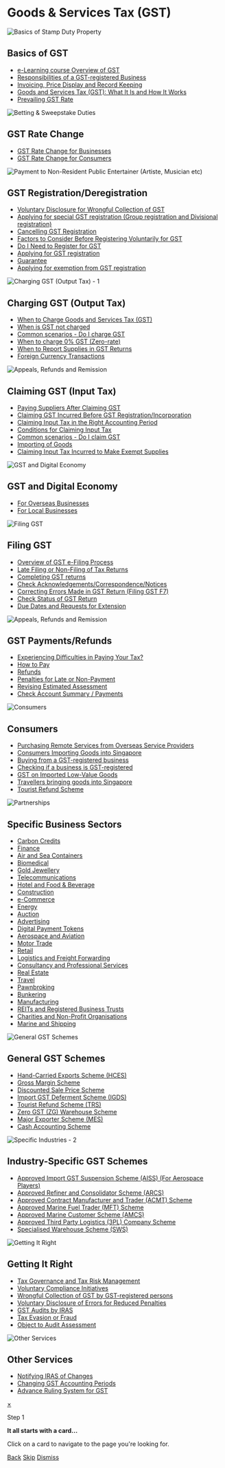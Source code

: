 # Goods & Services Tax (GST)

![Basics of Stamp Duty Property](https://www.iras.gov.sg/images/default-source/illustrations-png/basics-of-stamp-duty-for-property.png?sfvrsn=99d1c001_3)

## Basics of GST

- [e-Learning course Overview of GST](https://elearn.iras.gov.sg/gst/overviewofgst)
- [Responsibilities of a GST-registered Business](https://www.iras.gov.sg/taxes/goods-services-tax-(gst)/basics-of-gst/responsibilities-of-a-gst-registered-business)
- [Invoicing, Price Display and Record Keeping](https://www.iras.gov.sg/taxes/goods-services-tax-(gst)/basics-of-gst/invoicing-price-display-and-record-keeping)
- [Goods and Services Tax (GST): What It Is and How It Works](https://www.iras.gov.sg/taxes/goods-services-tax-(gst)/basics-of-gst/goods-and-services-tax-(gst)-what-it-is-and-how-it-works)
- [Prevailing GST Rate](https://www.iras.gov.sg/taxes/goods-services-tax-(gst)/basics-of-gst/current-gst-rates)

![Betting & Sweepstake Duties](https://www.iras.gov.sg/images/default-source/illustrations-png/betting-sweepstake-duties.png?sfvrsn=12fec5bb_3)

## GST Rate Change

- [GST Rate Change for Businesses](https://www.iras.gov.sg/taxes/goods-services-tax-(gst)/gst-rate-change/gst-rate-change-for-business)
- [GST Rate Change for Consumers](https://www.iras.gov.sg/taxes/goods-services-tax-(gst)/gst-rate-change/gst-rate-change-for-consumers1)

![Payment to Non-Resident Public Entertainer (Artiste, Musician etc)](https://www.iras.gov.sg/images/default-source/illustrations-png/payments-to-non-resident-public-entertainer-(artiste-musician-sportsman-etc.).png?sfvrsn=ef5b9b99_3)

## GST Registration/Deregistration

- [Voluntary Disclosure for Wrongful Collection of GST](https://www.iras.gov.sg/taxes/goods-services-tax-(gst)/gst-registration-deregistration/voluntary-disclosure-for-wrongful-collection-of-gst)
- [Applying for special GST registration (Group registration and Divisional registration)](https://www.iras.gov.sg/taxes/goods-services-tax-(gst)/gst-registration-deregistration/applying-for-special-gst-registration-(group-registration-and-divisional-registration))
- [Cancelling GST Registration](https://www.iras.gov.sg/taxes/goods-services-tax-(gst)/gst-registration-deregistration/cancelling-gst-registration)
- [Factors to Consider Before Registering Voluntarily for GST](https://www.iras.gov.sg/taxes/goods-services-tax-(gst)/gst-registration-deregistration/factors-to-consider-before-registering-voluntarily-for-gst)
- [Do I Need to Register for GST](https://www.iras.gov.sg/taxes/goods-services-tax-(gst)/gst-registration-deregistration/do-i-need-to-register-for-gst)
- [Applying for GST registration](https://www.iras.gov.sg/taxes/goods-services-tax-(gst)/gst-registration-deregistration/applying-for-gst-registration)
- [Guarantee](https://www.iras.gov.sg/taxes/goods-services-tax-(gst)/gst-registration-deregistration/guarantee)
- [Applying for exemption from GST registration](https://www.iras.gov.sg/taxes/goods-services-tax-(gst)/gst-registration-deregistration/applying-for-exemption-from-gst-registration)

![Charging GST (Output Tax) - 1](https://www.iras.gov.sg/images/default-source/illustrations-png/charging-gst-(output-tax)-1.png?sfvrsn=8e4900f0_3)

## Charging GST (Output Tax)

- [When to Charge Goods and Services Tax (GST)](https://www.iras.gov.sg/taxes/goods-services-tax-(gst)/charging-gst-(output-tax)/when-to-charge-goods-and-services-tax-(gst))
- [When is GST not charged](https://www.iras.gov.sg/taxes/goods-services-tax-(gst)/charging-gst-(output-tax)/when-is-gst-not-charged)
- [Common scenarios - Do I charge GST](https://www.iras.gov.sg/taxes/goods-services-tax-(gst)/charging-gst-(output-tax)/common-scenarios---do-i-charge-gst)
- [When to charge 0% GST (Zero-rate)](https://www.iras.gov.sg/taxes/goods-services-tax-(gst)/charging-gst-(output-tax)/when-to-charge-0-gst-(zero-rate))
- [When to Report Supplies in GST Returns](https://www.iras.gov.sg/taxes/goods-services-tax-(gst)/charging-gst-(output-tax)/when-to-report-supplies-in-gst-returns)
- [Foreign Currency Transactions](https://www.iras.gov.sg/taxes/goods-services-tax-(gst)/charging-gst-(output-tax)/foreign-currency-transactions)

![Appeals, Refunds and Remission](https://www.iras.gov.sg/images/default-source/illustrations-png/appeals-refunds-relief-and-remission_.png?sfvrsn=b3aa7860_3)

## Claiming GST (Input Tax)

- [Paying Suppliers After Claiming GST](https://www.iras.gov.sg/taxes/goods-services-tax-(gst)/claiming-gst-(input-tax)/paying-suppliers-after-claiming-gst)
- [Claiming GST Incurred Before GST Registration/Incorporation](https://www.iras.gov.sg/taxes/goods-services-tax-(gst)/claiming-gst-(input-tax)/claiming-gst-incurred-before-gst-registration-incorporation)
- [Claiming Input Tax in the Right Accounting Period](https://www.iras.gov.sg/taxes/goods-services-tax-(gst)/claiming-gst-(input-tax)/claiming-input-tax-in-the-right-accounting-period)
- [Conditions for Claiming Input Tax](https://www.iras.gov.sg/taxes/goods-services-tax-(gst)/claiming-gst-(input-tax)/conditions-for-claiming-input-tax)
- [Common scenarios - Do I claim GST](https://www.iras.gov.sg/taxes/goods-services-tax-(gst)/claiming-gst-(input-tax)/common-scenarios---do-i-claim-gst)
- [Importing of Goods](https://www.iras.gov.sg/taxes/goods-services-tax-(gst)/claiming-gst-(input-tax)/importing-of-goods)
- [Claiming Input Tax Incurred to Make Exempt Supplies](https://www.iras.gov.sg/taxes/goods-services-tax-(gst)/claiming-gst-(input-tax)/claiming-input-tax-incurred-to-make-exempt-supplies)

![GST and Digital Economy](https://www.iras.gov.sg/images/default-source/illustrations-png/gst-and-digital-economy.png?sfvrsn=8413e72_3)

## GST and Digital Economy

- [For Overseas Businesses](https://www.iras.gov.sg/taxes/goods-services-tax-(gst)/gst-and-digital-economy/overseas-businesses)
- [For Local Businesses](https://www.iras.gov.sg/taxes/goods-services-tax-(gst)/gst-and-digital-economy/local-businesses)

![Filing GST](https://www.iras.gov.sg/images/default-source/illustrations-png/filing-gst.png?sfvrsn=a7f5622e_3)

## Filing GST

- [Overview of GST e-Filing Process](https://www.iras.gov.sg/taxes/goods-services-tax-(gst)/filing-gst/overview-of-gst-e-filing-process)
- [Late Filing or Non-Filing of Tax Returns](https://www.iras.gov.sg/taxes/goods-services-tax-(gst)/filing-gst/late-filing-or-non-filing-of-GST-returns-f5-f8)
- [Completing GST returns](https://www.iras.gov.sg/taxes/goods-services-tax-(gst)/filing-gst/completing-gst-returns)
- [Check Acknowledgements/Correspondence/Notices](https://www.iras.gov.sg/taxes/goods-services-tax-(gst)/filing-gst/check-acknowledgements-correspondence-notices)
- [Correcting Errors Made in GST Return (Filing GST F7)](https://www.iras.gov.sg/taxes/goods-services-tax-(gst)/filing-gst/correcting-errors-made-in-gst-return-(filing-gst-f7))
- [Check Status of GST Return](https://www.iras.gov.sg/taxes/goods-services-tax-(gst)/filing-gst/check-status-of-gst-return)
- [Due Dates and Requests for Extension](https://www.iras.gov.sg/taxes/goods-services-tax-(gst)/filing-gst/due-dates-and-requests-for-extension)

![Appeals, Refunds and Remission](https://www.iras.gov.sg/images/default-source/illustrations-png/appeals-refunds-relief-and-remission_.png?sfvrsn=b3aa7860_3)

## GST Payments/Refunds

- [Experiencing Difficulties in Paying Your Tax?](https://www.iras.gov.sg/taxes/goods-services-tax-(gst)/gst-payments-refunds/experiencing-difficulties-in-paying-your-tax)
- [How to Pay](https://www.iras.gov.sg/taxes/goods-services-tax-(gst)/gst-payments-refunds/how-to-pay)
- [Refunds](https://www.iras.gov.sg/quick-links/refunds)
- [Penalties for Late or Non-Payment](https://www.iras.gov.sg/taxes/goods-services-tax-(gst)/gst-payments-refunds/late-payment-or-non-payment-of-gst)
- [Revising Estimated Assessment](https://www.iras.gov.sg/taxes/goods-services-tax-(gst)/gst-payments-refunds/revising-estimated-assessment)
- [Check Account Summary / Payments](https://www.iras.gov.sg/taxes/goods-services-tax-(gst)/gst-payments-refunds/check-account-summary-payments)

![Consumers](https://www.iras.gov.sg/images/default-source/illustrations-png/consumers.png?sfvrsn=4a6fd412_3)

## Consumers

- [Purchasing Remote Services from Overseas Service Providers](https://www.iras.gov.sg/taxes/goods-services-tax-(gst)/consumers/purchasing-remote-services-from-overseas-service-providers)
- [Consumers Importing Goods into Singapore](https://www.iras.gov.sg/taxes/goods-services-tax-(gst)/consumers/consumers-importing-goods-into-singapore)
- [Buying from a GST-registered business](https://www.iras.gov.sg/taxes/goods-services-tax-(gst)/consumers/buying-from-a-gst-registered-business)
- [Checking if a business is GST-registered](https://mytax.iras.gov.sg/ESVWeb/default.aspx?target=GSTListingSearch)
- [GST on Imported Low-Value Goods](https://www.iras.gov.sg/taxes/goods-services-tax-(gst)/consumers/gst-on-imported-low-value-goods)
- [Travellers bringing goods into Singapore](https://www.iras.gov.sg/taxes/goods-services-tax-(gst)/consumers/travellers-bringing-goods-into-singapore)
- [Tourist Refund Scheme](https://www.iras.gov.sg/taxes/goods-services-tax-(gst)/consumers/tourist-refund-scheme)

![Partnerships](https://www.iras.gov.sg/images/default-source/illustrations-png/partnerships.png?sfvrsn=435aea6b_3)

## Specific Business Sectors

- [Carbon Credits](https://www.iras.gov.sg/taxes/goods-services-tax-(gst)/specific-business-sectors/carbon-credits)
- [Finance](https://www.iras.gov.sg/taxes/goods-services-tax-(gst)/specific-business-sectors/finance)
- [Air and Sea Containers](https://www.iras.gov.sg/taxes/goods-services-tax-(gst)/specific-business-sectors/air-and-sea-containers)
- [Biomedical](https://www.iras.gov.sg/taxes/goods-services-tax-(gst)/specific-business-sectors/biomedical)
- [Gold Jewellery](https://www.iras.gov.sg/taxes/goods-services-tax-(gst)/specific-business-sectors/gold-jewellery)
- [Telecommunications](https://www.iras.gov.sg/taxes/goods-services-tax-(gst)/specific-business-sectors/telecommunications)
- [Hotel and Food & Beverage](https://www.iras.gov.sg/taxes/goods-services-tax-(gst)/specific-business-sectors/hotel-and-food-beverage)
- [Construction](https://www.iras.gov.sg/taxes/goods-services-tax-(gst)/specific-business-sectors/construction)
- [e-Commerce](https://www.iras.gov.sg/taxes/goods-services-tax-(gst)/specific-business-sectors/e-commerce)
- [Energy](https://www.iras.gov.sg/taxes/goods-services-tax-(gst)/specific-business-sectors/energy)
- [Auction](https://www.iras.gov.sg/taxes/goods-services-tax-(gst)/specific-business-sectors/auction)
- [Advertising](https://www.iras.gov.sg/taxes/goods-services-tax-(gst)/specific-business-sectors/advertising)
- [Digital Payment Tokens](https://www.iras.gov.sg/taxes/goods-services-tax-(gst)/specific-business-sectors/digital-payment-tokens)
- [Aerospace and Aviation](https://www.iras.gov.sg/taxes/goods-services-tax-(gst)/specific-business-sectors/aerospace-and-aviation)
- [Motor Trade](https://www.iras.gov.sg/taxes/goods-services-tax-(gst)/specific-business-sectors/motor-trade)
- [Retail](https://www.iras.gov.sg/taxes/goods-services-tax-(gst)/specific-business-sectors/retail)
- [Logistics and Freight Forwarding](https://www.iras.gov.sg/taxes/goods-services-tax-(gst)/specific-business-sectors/logistics-and-freight-forwarding)
- [Consultancy and Professional Services](https://www.iras.gov.sg/taxes/goods-services-tax-(gst)/specific-business-sectors/consultancy-and-professional-services)
- [Real Estate](https://www.iras.gov.sg/taxes/goods-services-tax-(gst)/specific-business-sectors/real-estate)
- [Travel](https://www.iras.gov.sg/taxes/goods-services-tax-(gst)/specific-business-sectors/travel)
- [Pawnbroking](https://www.iras.gov.sg/taxes/goods-services-tax-(gst)/specific-business-sectors/pawnbroking)
- [Bunkering](https://www.iras.gov.sg/taxes/goods-services-tax-(gst)/specific-business-sectors/bunkering)
- [Manufacturing](https://www.iras.gov.sg/taxes/goods-services-tax-(gst)/specific-business-sectors/manufacturing)
- [REITs and Registered Business Trusts](https://www.iras.gov.sg/taxes/goods-services-tax-(gst)/specific-business-sectors/reits-and-registered-business-trusts)
- [Charities and Non-Profit Organisations](https://www.iras.gov.sg/taxes/goods-services-tax-(gst)/specific-business-sectors/charities-and-non-profit-organisations)
- [Marine and Shipping](https://www.iras.gov.sg/taxes/goods-services-tax-(gst)/specific-business-sectors/marine-and-shipping)

![General GST Schemes](https://www.iras.gov.sg/images/default-source/illustrations-png/general-gst-schemes.png?sfvrsn=8757580_3)

## General GST Schemes

- [Hand-Carried Exports Scheme (HCES)](https://www.iras.gov.sg/taxes/goods-services-tax-(gst)/general-gst-schemes/hand-carried-exports-scheme-(hces))
- [Gross Margin Scheme](https://www.iras.gov.sg/taxes/goods-services-tax-(gst)/general-gst-schemes/gross-margin-scheme)
- [Discounted Sale Price Scheme](https://www.iras.gov.sg/taxes/goods-services-tax-(gst)/general-gst-schemes/discounted-sale-price-scheme)
- [Import GST Deferment Scheme (IGDS)](https://www.iras.gov.sg/taxes/goods-services-tax-(gst)/general-gst-schemes/import-gst-deferment-scheme-(igds))
- [Tourist Refund Scheme (TRS)](https://www.iras.gov.sg/taxes/goods-services-tax-(gst)/general-gst-schemes/tourist-refund-scheme-(for-retailers))
- [Zero GST (ZG) Warehouse Scheme](https://www.iras.gov.sg/taxes/goods-services-tax-(gst)/general-gst-schemes/zero-gst-(zg)-warehouse-scheme)
- [Major Exporter Scheme (MES)](https://www.iras.gov.sg/taxes/goods-services-tax-(gst)/general-gst-schemes/major-exporter-scheme-(mes))
- [Cash Accounting Scheme](https://www.iras.gov.sg/taxes/goods-services-tax-(gst)/general-gst-schemes/cash-accounting-scheme)

![Specific Industries - 2](https://www.iras.gov.sg/images/default-source/illustrations-png/specific-industries-2.png?sfvrsn=4ea3e144_3)

## Industry-Specific GST Schemes

- [Approved Import GST Suspension Scheme (AISS) (For Aerospace Players)](https://www.iras.gov.sg/taxes/goods-services-tax-(gst)/industry-specific-gst-schemes/approved-import-gst-suspension-scheme-(aiss)-(for-aerospace-players))
- [Approved Refiner and Consolidator Scheme (ARCS)](https://www.iras.gov.sg/taxes/goods-services-tax-(gst)/industry-specific-gst-schemes/approved-refiner-and-consolidator-scheme-(arcs))
- [Approved Contract Manufacturer and Trader (ACMT) Scheme](https://www.iras.gov.sg/taxes/goods-services-tax-(gst)/industry-specific-gst-schemes/approved-contract-manufacturer-and-trader-(acmt)-scheme)
- [Approved Marine Fuel Trader (MFT) Scheme](https://www.iras.gov.sg/taxes/goods-services-tax-(gst)/industry-specific-gst-schemes/approved-marine-fuel-trader-(mft)-scheme)
- [Approved Marine Customer Scheme (AMCS)](https://www.iras.gov.sg/taxes/goods-services-tax-(gst)/industry-specific-gst-schemes/approved-marine-customer-scheme-(amcs))
- [Approved Third Party Logistics (3PL) Company Scheme](https://www.iras.gov.sg/taxes/goods-services-tax-(gst)/industry-specific-gst-schemes/approved-third-party-logistics-(3pl)-company-scheme)
- [Specialised Warehouse Scheme (SWS)](https://www.iras.gov.sg/taxes/goods-services-tax-(gst)/industry-specific-gst-schemes/specialised-warehouse-scheme-(sws))

![Getting It Right](https://www.iras.gov.sg/images/default-source/illustrations-png/getting-it-right_.png?sfvrsn=e11eb255_3)

## Getting It Right

- [Tax Governance and Tax Risk Management](https://www.iras.gov.sg/taxes/goods-services-tax-(gst)/getting-it-right/tax-governance-and-tax-risk-management)
- [Voluntary Compliance Initiatives](https://www.iras.gov.sg/taxes/goods-services-tax-(gst)/getting-it-right/voluntary-compliance-initiatives)
- [Wrongful Collection of GST by GST-registered persons](https://www.iras.gov.sg/taxes/goods-services-tax-(gst)/getting-it-right/wrongful-collection-of-gst-by-gst-registered-persons)
- [Voluntary Disclosure of Errors for Reduced Penalties](https://www.iras.gov.sg/taxes/goods-services-tax-(gst)/getting-it-right/voluntary-disclosure-of-errors-for-reduced-penalties)
- [GST Audits by IRAS](https://www.iras.gov.sg/taxes/goods-services-tax-(gst)/getting-it-right/gst-audits-by-iras)
- [Tax Evasion or Fraud](https://www.iras.gov.sg/taxes/goods-services-tax-(gst)/getting-it-right/tax-evasion-or-fraud)
- [Object to Audit Assessment](https://www.iras.gov.sg/taxes/goods-services-tax-(gst)/getting-it-right/object-to-audit-assessment)

![Other Services](https://www.iras.gov.sg/images/default-source/illustrations-png/other-services_.png?sfvrsn=f328ce5d_3)

## Other Services

- [Notifying IRAS of Changes](https://www.iras.gov.sg/taxes/goods-services-tax-(gst)/other-services/notifying-iras-of-changes)
- [Changing GST Accounting Periods](https://www.iras.gov.sg/taxes/goods-services-tax-(gst)/other-services/changing-gst-accounting-periods)
- [Advance Ruling System for GST](https://www.iras.gov.sg/taxes/goods-services-tax-(gst)/other-services/advance-ruling-system-for-gst)

[×](https://www.iras.gov.sg/taxes/goods-services-tax-(gst)#)

Step 1

**It all starts with a card…**

Click on a card to navigate to the page you're looking for.

[Back](https://www.iras.gov.sg/taxes/goods-services-tax-(gst)#) [Skip](https://www.iras.gov.sg/taxes/goods-services-tax-(gst)#) [Dismiss](https://www.iras.gov.sg/taxes/goods-services-tax-(gst)#)